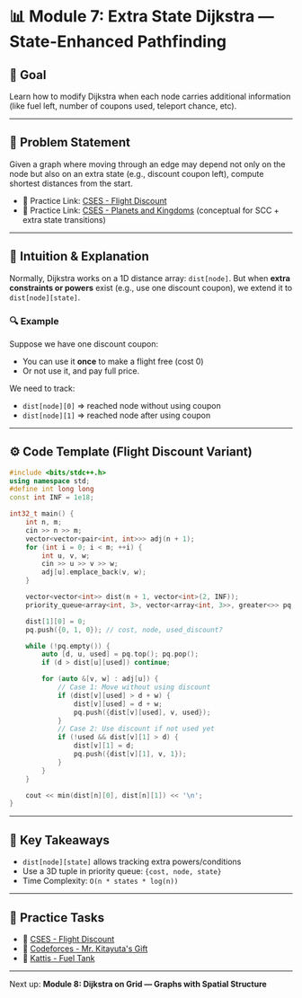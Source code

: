 # 📊 Module 7: Extra State Dijkstra — State-Enhanced Pathfinding

## 💪 Goal

Learn how to modify Dijkstra when each node carries additional information (like fuel left, number of coupons used, teleport chance, etc).

---

## 📝 Problem Statement

Given a graph where moving through an edge may depend not only on the node but also on an extra state (e.g., discount coupon left), compute shortest distances from the start.

* 📅 Practice Link: [CSES - Flight Discount](https://cses.fi/problemset/task/1195/)
* 📅 Practice Link: [CSES - Planets and Kingdoms](https://cses.fi/problemset/task/1682/) (conceptual for SCC + extra state transitions)

---

## 🧐 Intuition & Explanation

Normally, Dijkstra works on a 1D distance array: `dist[node]`. But when **extra constraints or powers** exist (e.g., use one discount coupon), we extend it to `dist[node][state]`.

### 🔍 Example

Suppose we have one discount coupon:

* You can use it **once** to make a flight free (cost 0)
* Or not use it, and pay full price.

We need to track:

* `dist[node][0]` ⇒ reached node without using coupon
* `dist[node][1]` ⇒ reached node after using coupon

---

## ⚙️ Code Template (Flight Discount Variant)

```cpp
#include <bits/stdc++.h>
using namespace std;
#define int long long
const int INF = 1e18;

int32_t main() {
    int n, m;
    cin >> n >> m;
    vector<vector<pair<int, int>>> adj(n + 1);
    for (int i = 0; i < m; ++i) {
        int u, v, w;
        cin >> u >> v >> w;
        adj[u].emplace_back(v, w);
    }

    vector<vector<int>> dist(n + 1, vector<int>(2, INF));
    priority_queue<array<int, 3>, vector<array<int, 3>>, greater<>> pq;

    dist[1][0] = 0;
    pq.push({0, 1, 0}); // cost, node, used_discount?

    while (!pq.empty()) {
        auto [d, u, used] = pq.top(); pq.pop();
        if (d > dist[u][used]) continue;

        for (auto &[v, w] : adj[u]) {
            // Case 1: Move without using discount
            if (dist[v][used] > d + w) {
                dist[v][used] = d + w;
                pq.push({dist[v][used], v, used});
            }
            // Case 2: Use discount if not used yet
            if (!used && dist[v][1] > d) {
                dist[v][1] = d;
                pq.push({dist[v][1], v, 1});
            }
        }
    }

    cout << min(dist[n][0], dist[n][1]) << '\n';
}
```

---

## 🔹 Key Takeaways

* `dist[node][state]` allows tracking extra powers/conditions
* Use a 3D tuple in priority queue: `{cost, node, state}`
* Time Complexity: `O(n * states * log(n))`

---

## 📁 Practice Tasks

* 🔹 [CSES - Flight Discount](https://cses.fi/problemset/task/1195/)
* 🔹 [Codeforces - Mr. Kitayuta's Gift](https://codeforces.com/contest/505/problem/B)
* 🔹 [Kattis - Fuel Tank](https://open.kattis.com/problems/fueltank)

---

Next up: **Module 8: Dijkstra on Grid — Graphs with Spatial Structure**
